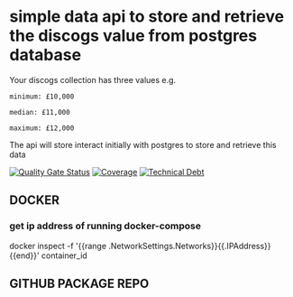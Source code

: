 # simple data api to store and retrieve the discogs value from postgres database

Your discogs collection has three values e.g.

    minimum: £10,000
    
    median: £11,000
    
    maximum: £12,000
    
The api will store interact initially with postgres to store and retrieve this data


[![Quality Gate Status](https://sonarcloud.io/api/project_badges/measure?project=mcmikeyy_spring-vanilla-discogs-data-api&metric=alert_status)](https://sonarcloud.io/dashboard?id=mcmikeyy_spring-vanilla-discogs-data-api)
[![Coverage](https://sonarcloud.io/api/project_badges/measure?project=mcmikeyy_spring-vanilla-discogs-data-api&metric=coverage)](https://sonarcloud.io/dashboard?id=mcmikeyy_spring-vanilla-discogs-data-api)
[![Technical Debt](https://sonarcloud.io/api/project_badges/measure?project=mcmikeyy_spring-vanilla-discogs-data-api&metric=sqale_index)](https://sonarcloud.io/dashboard?id=mcmikeyy_spring-vanilla-discogs-data-api)

## DOCKER

### get ip address of running docker-compose

docker inspect -f '{{range .NetworkSettings.Networks}}{{.IPAddress}}{{end}}' container_id

## GITHUB PACKAGE REPO


